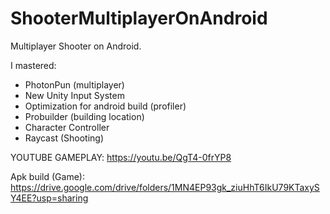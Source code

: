 # ShooterMultiplayerOnAndroid
Multiplayer Shooter on Android.

I mastered:
- PhotonPun (multiplayer)
- New Unity Input System
- Optimization for android build (profiler) 
- Probuilder (building location) 
- Character Controller
- Raycast (Shooting)

YOUTUBE GAMEPLAY: https://youtu.be/QgT4-0frYP8

Apk build (Game): https://drive.google.com/drive/folders/1MN4EP93gk_ziuHhT6IkU79KTaxySY4EE?usp=sharing
